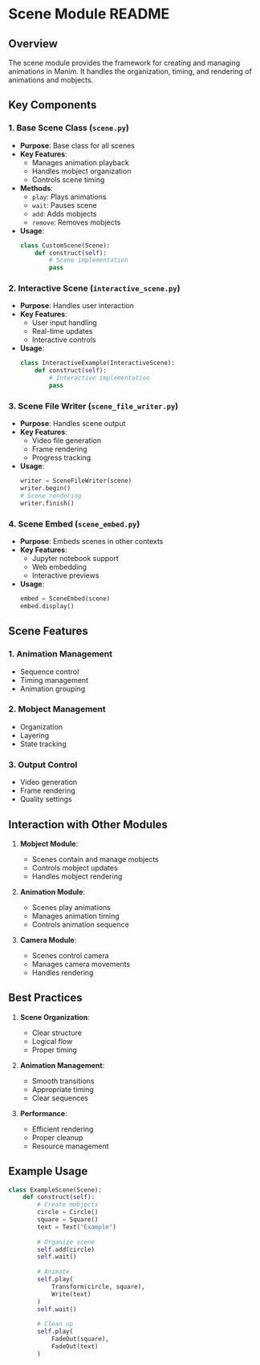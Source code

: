 # Scene Module README

## Overview
The scene module provides the framework for creating and managing animations in Manim. It handles the organization, timing, and rendering of animations and mobjects.

## Key Components

### 1. Base Scene Class (`scene.py`)
- **Purpose**: Base class for all scenes
- **Key Features**:
  - Manages animation playback
  - Handles mobject organization
  - Controls scene timing
- **Methods**:
  - `play`: Plays animations
  - `wait`: Pauses scene
  - `add`: Adds mobjects
  - `remove`: Removes mobjects
- **Usage**:
  ```python
  class CustomScene(Scene):
      def construct(self):
          # Scene implementation
          pass
  ```

### 2. Interactive Scene (`interactive_scene.py`)
- **Purpose**: Handles user interaction
- **Key Features**:
  - User input handling
  - Real-time updates
  - Interactive controls
- **Usage**:
  ```python
  class InteractiveExample(InteractiveScene):
      def construct(self):
          # Interactive implementation
          pass
  ```

### 3. Scene File Writer (`scene_file_writer.py`)
- **Purpose**: Handles scene output
- **Key Features**:
  - Video file generation
  - Frame rendering
  - Progress tracking
- **Usage**:
  ```python
  writer = SceneFileWriter(scene)
  writer.begin()
  # Scene rendering
  writer.finish()
  ```

### 4. Scene Embed (`scene_embed.py`)
- **Purpose**: Embeds scenes in other contexts
- **Key Features**:
  - Jupyter notebook support
  - Web embedding
  - Interactive previews
- **Usage**:
  ```python
  embed = SceneEmbed(scene)
  embed.display()
  ```

## Scene Features

### 1. Animation Management
- Sequence control
- Timing management
- Animation grouping

### 2. Mobject Management
- Organization
- Layering
- State tracking

### 3. Output Control
- Video generation
- Frame rendering
- Quality settings

## Interaction with Other Modules

1. **Mobject Module**:
   - Scenes contain and manage mobjects
   - Controls mobject updates
   - Handles mobject rendering

2. **Animation Module**:
   - Scenes play animations
   - Manages animation timing
   - Controls animation sequence

3. **Camera Module**:
   - Scenes control camera
   - Manages camera movements
   - Handles rendering

## Best Practices

1. **Scene Organization**:
   - Clear structure
   - Logical flow
   - Proper timing

2. **Animation Management**:
   - Smooth transitions
   - Appropriate timing
   - Clear sequences

3. **Performance**:
   - Efficient rendering
   - Proper cleanup
   - Resource management

## Example Usage

```python
class ExampleScene(Scene):
    def construct(self):
        # Create mobjects
        circle = Circle()
        square = Square()
        text = Text("Example")
        
        # Organize scene
        self.add(circle)
        self.wait()
        
        # Animate
        self.play(
            Transform(circle, square),
            Write(text)
        )
        self.wait()
        
        # Clean up
        self.play(
            FadeOut(square),
            FadeOut(text)
        )
``` 